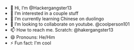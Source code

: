 - 👋 Hi, I’m @Hackergangster13
- 👀 I’m interested in a couple stuff
- 🌱 I’m currently learning Chinese on duolingo
- 💞️ I’m looking to collaborate on youtube. @coolperson101
- 📫 How to reach me. Scratch: @hakergangster13 
- 😄 Pronouns: He/Him
- ⚡ Fun fact: I'm cool

<!---
Hackergangster13/Hackergangster13 is a ✨ special ✨ repository because its `README.md` (this file) appears on your GitHub profile.
You can click the Preview link to take a look at your changes.
--->
